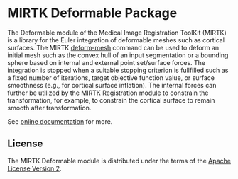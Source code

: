 MIRTK Deformable Package
========================

The Deformable module of the Medical Image Registration ToolKit (MIRTK) is a library
for the Euler integration of deformable meshes such as cortical surfaces. The MIRTK
[deform-mesh](https://mirtk.github.io/documentation/commands/deform-mesh) command
can be used to deform an initial mesh such as the convex hull of an input segmentation
or a bounding sphere based on internal and external point set/surface forces.
The integration is stopped when a suitable stopping criterion is fullfilled such as
a fixed number of iterations, target objective function value, or surface smoothness
(e.g., for cortical surface inflation). The internal forces can further be utilized by
the MIRTK Registration module to constrain the transformation, for example, to constrain
the cortical surface to remain smooth after transformation.

See [online documentation](https://mirtk.github.io/documentation/modules/deformable)
for more.


License
-------

The MIRTK Deformable module is distributed under the terms of the
[Apache License Version 2](http://www.apache.org/licenses/LICENSE-2.0).

